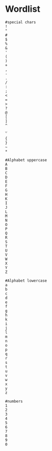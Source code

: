 # Wordlist

```
#special chars
!
"
#
$
%
&
'
(
)
+
,
-
.
/
:
;
<
=
>
?
@
[
]
^
_
`
{
}
~
*
```

```
#Alphabet uppercase
A
B
C
D
E
F
G
H
K
I
J
L
M
N
O
P
Q
R
S
T
U
V
W
X
Y
Z
```

```
#Alphabet lowercase
a
b
c
d
e
f
g
h
k
i
j
l
m
n
o
p
q
r
s
t
u
v
w
x
y
z
```

```
#numbers
1
2
3
4
5
6
7
8
9
0
```
